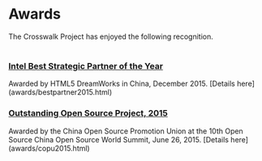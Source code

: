 # Awards
The Crosswalk Project has enjoyed the following recognition.
<br><br>

### [Intel Best Strategic Partner of the Year](awards/bestpartner2015.html)
<p>Awarded by HTML5 DreamWorks in China, December 2015.  [Details here](awards/bestpartner2015.html)</p>

### [Outstanding Open Source Project, 2015](awards/copu2015.html)
<p>Awarded by the China Open Source Promotion Union at the 10th Open Source China Open Source World Summit, June 26, 2015.  [Details here](awards/copu2015.html)</p>

